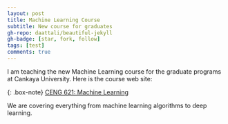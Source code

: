 ```yaml
---
layout: post
title: Machine Learning Course
subtitle: New course for graduates
gh-repo: daattali/beautiful-jekyll
gh-badge: [star, fork, follow]
tags: [test]
comments: true
---
```


I am teaching the new Machine Learning course for the graduate programs at Cankaya University. Here is the course web site:

{: .box-note}
[CENG 621: Machine Learning](http://ceng621.cankaya.edu.tr/)

We are covering everything from machine learning algorithms to deep learning.
